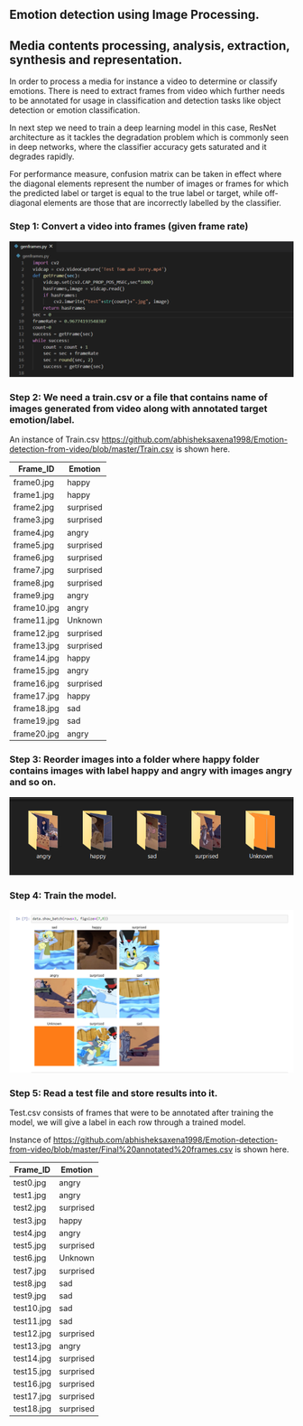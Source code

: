 ## Emotion detection using Image Processing.

## Media contents processing, analysis, extraction, synthesis and representation.

In order to process a media for instance a video to determine or classify emotions. There is need to extract frames from video which further needs to be annotated for usage in classification and detection tasks like object detection or emotion classification.

In next step we need to train a deep learning model in this case, ResNet architecture as it tackles the degradation problem which is commonly seen in deep networks, where the classifier accuracy gets saturated and it degrades rapidly.

For performance measure, confusion matrix can be taken in effect where the diagonal elements represent the number of images or frames for which the predicted label or target is equal to the true label or target, while off-diagonal elements are those that are incorrectly labelled by the classifier.

### Step 1: Convert a video into frames (given frame rate)

   ![How to install](/Images/t1.png)

### Step 2: We need a train.csv or a file that contains name of images generated from video along with annotated target emotion/label.

  An instance of Train.csv https://github.com/abhisheksaxena1998/Emotion-detection-from-video/blob/master/Train.csv is shown here. 

| Frame_ID               | 	Emotion   |
| ---------------------- | ---------- |
| frame0.jpg             | 	happy     |
| frame1.jpg             | 	happy     |
| frame2.jpg             | 	surprised |
| frame3.jpg             | 	surprised |
| frame4.jpg             | 	angry     |
| frame5.jpg             | 	surprised |
| frame6.jpg             | 	surprised |
| frame7.jpg             | 	surprised |
| frame8.jpg             | 	surprised |
| frame9.jpg             | 	angry     |
| frame10.jpg            | 	angry     |
| frame11.jpg            | 	Unknown   |
| frame12.jpg            | 	surprised |
| frame13.jpg            | 	surprised |
| frame14.jpg            | 	happy     |
| frame15.jpg            | 	angry     |
| frame16.jpg            | 	surprised |
| frame17.jpg            | 	happy     |
| frame18.jpg            | 	sad       |
| frame19.jpg            | 	sad       |
| frame20.jpg            | 	angry     |

### Step 3: Reorder images into a folder where happy folder contains images with label happy and angry with images angry and so on.

  ![How to install](/Images/t2.png)

### Step 4: Train the model.

  ![How to install](/Images/t4.png)


### Step 5: Read a test file and store results into it.

  Test.csv consists of frames that were to be annotated after training the model, we will give a label in each row through a trained model.
                
  Instance of https://github.com/abhisheksaxena1998/Emotion-detection-from-video/blob/master/Final%20annotated%20frames.csv is shown here.

| Frame_ID   | 	Emotion   |
| ---------- | ---------- |
| test0.jpg  | 	angry     |
| test1.jpg  | 	angry     |
| test2.jpg  | 	surprised |
| test3.jpg  | 	happy     |
| test4.jpg  | 	angry     |
| test5.jpg  | 	surprised |
| test6.jpg  | 	Unknown   |
| test7.jpg  | 	surprised |
| test8.jpg  | 	sad       |
| test9.jpg  | 	sad       |
| test10.jpg | 	sad       |
| test11.jpg | 	sad       |
| test12.jpg | 	surprised |
| test13.jpg | 	angry     |
| test14.jpg | 	surprised |
| test15.jpg | 	surprised |
| test16.jpg | 	surprised |
| test17.jpg | 	surprised |
| test18.jpg | 	surprised |



